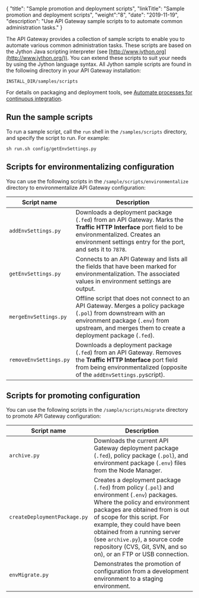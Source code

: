{
"title": "Sample promotion and deployment scripts",
"linkTitle": "Sample promotion and deployment scripts",
"weight":"8",
"date": "2019-11-19",
"description": "Use API Gateway sample scripts to to automate common administration tasks."
}

The API Gateway provides a collection of sample scripts to enable you to automate various common administration tasks. These scripts are based on the Jython Java scripting interpreter (see [http://www.jython.org](http://www.jython.org/)). You can extend these scripts to suit your needs by using the Jython language syntax. All Jython sample scripts are found in the following directory in your API Gateway installation:

```
INSTALL_DIR/samples/scripts
```

For details on packaging and deployment tools, see [Automate processes for continuous integration](/docs/apigtw_devops/deploy_package_tools).

## Run the sample scripts

To run a sample script, call the `run` shell in the `/samples/scripts` directory, and specify the script to run. For example:

```
sh run.sh config/getEnvSettings.py
```

## Scripts for environmentalizing configuration

You can use the following scripts in the `/sample/scripts/environmentalize` directory to environmentalize API Gateway configuration:

| **Script name**        | **Description**                           |
|------------------------|-----------------------------------------|
| `addEnvSettings.py`    | Downloads a deployment package (`.fed`) from an API Gateway. Marks the **Traffic HTTP Interface** port field to be environmentalized. Creates an environment settings entry for the port, and sets it to `7878`.                                                                                                         |
| `getEnvSettings.py`    | Connects to an API Gateway and lists all the fields that have been marked for environmentalization. The associated values in environment settings are output.                                                         |
| `mergeEnvSettings.py`  | Offline script that does not connect to an API Gateway. Merges a policy package (`.pol`) from downstream with an environment package (`.env`) from upstream, and merges them to create a deployment package (`.fed`). |
| `removeEnvSettings.py` | Downloads a deployment package (`.fed`) from an API Gateway. Removes the **Traffic HTTP Interface** port field from being environmentalized (opposite of the `addEnvSettings.py`script).        |

## Scripts for promoting configuration

You can use the following scripts in the `/sample/scripts/migrate` directory to promote API Gateway configuration:

| **Script name**              | **Description**     |
|------------------------------|-----------------------------------------------|
| `archive.py`                 | Downloads the current API Gateway deployment package (`.fed`), policy package (`.pol`), and environment package (`.env`) files from the Node Manager. |
| `createDeploymentPackage.py` | Creates a deployment package (`.fed`) from policy (`.pol`) and environment (`.env`) packages. Where the policy and environment packages are obtained from is out of scope for this script. For example, they could have been obtained from a running server (see `archive.py`), a source code repository (CVS, Git, SVN, and so on), or an FTP or USB connection. |
| `envMigrate.py`              | Demonstrates the promotion of configuration from a development environment to a staging environment.   |
